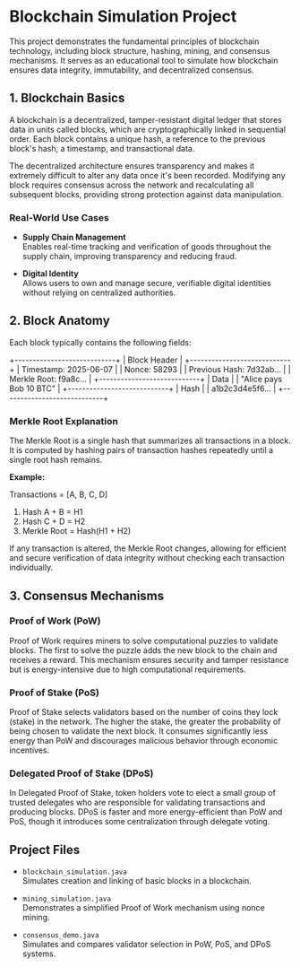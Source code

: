 # Blockchain Simulation Project

This project demonstrates the fundamental principles of blockchain technology, including block structure, hashing, mining, and consensus mechanisms. It serves as an educational tool to simulate how blockchain ensures data integrity, immutability, and decentralized consensus.

## 1. Blockchain Basics

A blockchain is a decentralized, tamper-resistant digital ledger that stores data in units called blocks, which are cryptographically linked in sequential order. Each block contains a unique hash, a reference to the previous block's hash, a timestamp, and transactional data.

The decentralized architecture ensures transparency and makes it extremely difficult to alter any data once it's been recorded. Modifying any block requires consensus across the network and recalculating all subsequent blocks, providing strong protection against data manipulation.

### Real-World Use Cases

- **Supply Chain Management**  
  Enables real-time tracking and verification of goods throughout the supply chain, improving transparency and reducing fraud.

- **Digital Identity**  
  Allows users to own and manage secure, verifiable digital identities without relying on centralized authorities.

## 2. Block Anatomy

Each block typically contains the following fields:

+----------------------------+
|       Block Header         |
+----------------------------+
| Timestamp: 2025-06-07      |
| Nonce: 58293               |
| Previous Hash: 7d32ab...   |
| Merkle Root: f9a8c...      |
+----------------------------+
|           Data             |
| "Alice pays Bob 10 BTC"    |
+----------------------------+
|           Hash             |
| a1b2c3d4e5f6...            |
+----------------------------+


### Merkle Root Explanation

The Merkle Root is a single hash that summarizes all transactions in a block. It is computed by hashing pairs of transaction hashes repeatedly until a single root hash remains.

**Example:**

Transactions = [A, B, C, D]

1. Hash A + B = H1  
2. Hash C + D = H2  
3. Merkle Root = Hash(H1 + H2)

If any transaction is altered, the Merkle Root changes, allowing for efficient and secure verification of data integrity without checking each transaction individually.

## 3. Consensus Mechanisms

### Proof of Work (PoW)

Proof of Work requires miners to solve computational puzzles to validate blocks. The first to solve the puzzle adds the new block to the chain and receives a reward. This mechanism ensures security and tamper resistance but is energy-intensive due to high computational requirements.

### Proof of Stake (PoS)

Proof of Stake selects validators based on the number of coins they lock (stake) in the network. The higher the stake, the greater the probability of being chosen to validate the next block. It consumes significantly less energy than PoW and discourages malicious behavior through economic incentives.

### Delegated Proof of Stake (DPoS)

In Delegated Proof of Stake, token holders vote to elect a small group of trusted delegates who are responsible for validating transactions and producing blocks. DPoS is faster and more energy-efficient than PoW and PoS, though it introduces some centralization through delegate voting.

## Project Files

- `blockchain_simulation.java`  
  Simulates creation and linking of basic blocks in a blockchain.

- `mining_simulation.java`  
  Demonstrates a simplified Proof of Work mechanism using nonce mining.

- `consensus_demo.java`  
  Simulates and compares validator selection in PoW, PoS, and DPoS systems.




